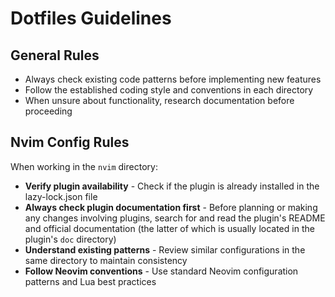 # Dotfiles Guidelines

## General Rules

- Always check existing code patterns before implementing new features
- Follow the established coding style and conventions in each directory
- When unsure about functionality, research documentation before proceeding

## Nvim Config Rules

When working in the `nvim` directory:

- **Verify plugin availability** - Check if the plugin is already installed in the lazy-lock.json file
- **Always check plugin documentation first** - Before planning or making any changes involving plugins, search for and read the plugin's README and official documentation (the latter of which is usually located in the plugin's `doc` directory)
- **Understand existing patterns** - Review similar configurations in the same directory to maintain consistency
- **Follow Neovim conventions** - Use standard Neovim configuration patterns and Lua best practices
